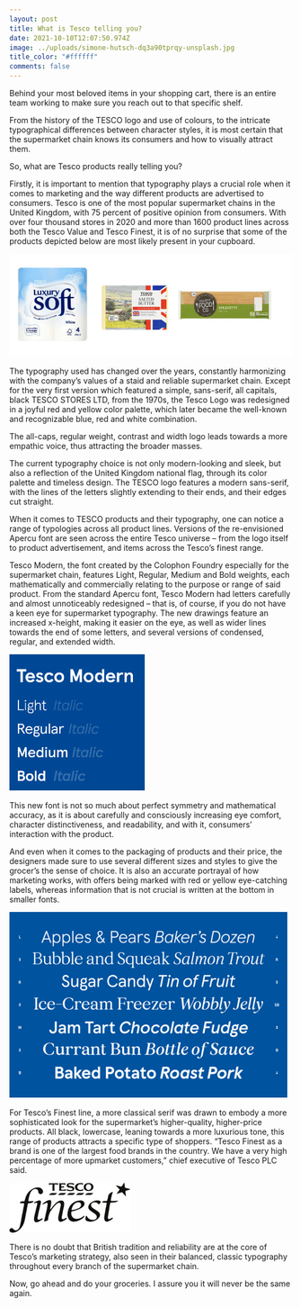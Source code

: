 ```yaml
---
layout: post
title: What is Tesco telling you?
date: 2021-10-10T12:07:50.974Z
image: ../uploads/simone-hutsch-dq3a90tprqy-unsplash.jpg
title_color: "#ffffff"
comments: false
---
```

Behind your most beloved items in your shopping cart, there is an entire team working to make sure you reach out to that specific shelf. 

From the history of the TESCO logo and use of colours, to the intricate typographical differences between character styles, it is most certain that the supermarket chain knows its consumers and how to visually attract them. 

So, what are Tesco products really telling you?

Firstly, it is important to mention that typography plays a crucial role when it comes to marketing and the way different products are advertised to consumers. Tesco is one of the most popular supermarket chains in the United Kingdom, with 75 percent of positive opinion from consumers. With over four thousand stores in 2020 and more than 1600 product lines across both the Tesco Value and Tesco Finest, it is of no surprise that some of the products depicted below are most likely present in your cupboard. 

![image credits: Tesco Stores LTD](../uploads/screenshot-2021-10-12-at-13.12.05.png "image credits: Tesco Stores LTD")

The typography used has changed over the years, constantly harmonizing with the company’s values of a staid and reliable supermarket chain. Except for the very first version which featured a simple, sans-serif, all capitals, black TESCO STORES LTD, from the 1970s, the Tesco Logo was redesigned in a joyful red and yellow color palette, which later became the well-known and recognizable blue, red and white combination. 

The all-caps, regular weight, contrast and width logo leads towards a more empathic voice, thus attracting the broader masses.

The current typography choice is not only modern-looking and sleek, but also a reflection of the United Kingdom national flag, through its color palette and timeless design. The TESCO logo features a modern sans-serif, with the lines of the letters slightly extending to their ends, and their edges cut straight. 

When it comes to TESCO products and their typography, one can notice a range of typologies across all product lines. Versions of the re-envisioned Apercu font are seen across the entire Tesco universe – from the logo itself to product advertisement, and items across the Tesco’s finest range.

Tesco Modern, the font created by the Colophon Foundry especially for the supermarket chain, features Light, Regular, Medium and Bold weights, each mathematically and commercially relating to the purpose or range of said product. From the standard Apercu font, Tesco Modern had letters carefully and almost unnoticeably redesigned – that is, of course, if you do not have a keen eye for supermarket typography. The new drawings feature an increased x-height, making it easier on the eye, as well as wider lines towards the end of some letters, and several versions of condensed, regular, and extended width.

![image credits: Colophon Foundry](../uploads/picture-2.png "image credits: Colophon Foundry")

This new font is not so much about perfect symmetry and mathematical accuracy, as it is about carefully and consciously increasing eye comfort, character distinctiveness, and readability, and with it, consumers’ interaction with the product. 

And even when it comes to the packaging of products and their price, the designers made sure to use several different sizes and styles to give the grocer’s the sense of choice. It is also an accurate portrayal of how marketing works, with offers being marked with red or yellow eye-catching labels, whereas information that is not crucial is written at the bottom in smaller fonts. 

![image credits: Colophon Foundry](../uploads/picture-1.png "image credits: Colophon Foundry")

For Tesco’s Finest line, a more classical serif was drawn to embody a more sophisticated look for the supermarket’s higher-quality, higher-price products. All black, lowercase, leaning towards a more luxurious tone, this range of products attracts a specific type of shoppers. “Tesco Finest as a brand is one of the largest food brands in the country. We have a very high percentage of more upmarket customers,” chief executive of Tesco PLC said.

![image credits: Tesco Stores LTD](../uploads/picture-3.png "image credits: Tesco Stores LTD")

There is no doubt that British tradition and reliability are at the core of Tesco’s marketing strategy, also seen in their balanced, classic typography throughout every branch of the supermarket chain. 

Now, go ahead and do your groceries. I assure you it will never be the same again.